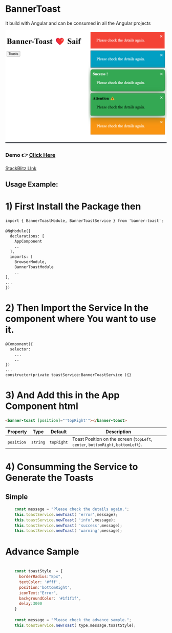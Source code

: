 # BannerToast

It build with Angular and can be consumed in all the Angular projects

![screenshot](https://raw.githubusercontent.com/u4saif/bannerToast/27980de6ef8e94ad63ab9591befd1c914b21cea3/image.png)

### Demo 👉 [Click Here](https://stackblitz-starters-tk9csuby.stackblitz.io/) 
[StackBlitz LInk](https://stackblitz.com/edit/stackblitz-starters-tk9csuby?file=src%2Fapp%2Fapp.module.ts,src%2Fapp%2Fapp.component.ts,src%2Fapp%2Fapp.component.html)

## Usage Example: 

# 1) First Install the Package then 
```
import { BannerToastModule, BannerToastService } from 'banner-toast';

@NgModule({
  declarations: [
    AppComponent
    ..
  ],
  imports: [
    BrowserModule,
    BannerToastModule
    ..
],
...
})
```

# 2) Then Import the Service In the component where You want to use it. 

```
@Component({
  selector: 
    ...
    ..
})
...
constructor(private toastService:BannerToastService ){}
```

# 3) And Add this in the App Component html 

```html
<banner-toast [position]="'topRight'"></banner-toast>
```

<table><thead><tr><th>Property</th><th>Type</th><th>Default</th><th>Description</th></tr></thead><tbody><tr><td><code>position</code></td><td><code>string</code></td><td><code>topRight</code></td><td>Toast Position on the screen (<code>topLeft</code>, <code>center</code>, <code>bottomRight</code>, <code>bottomLeft</code>).</td></tr></tbody></table>

</hr>

# 4) Consumming the Service to Generate the Toasts 

## Simple 
```javascript
    const message = "Please check the details again.";
    this.toastService.newToast( 'error',message); 
    this.toastService.newToast( 'info',message); 
    this.toastService.newToast( 'success',message); 
    this.toastService.newToast( 'warning',message); 
```

# Advance Sample

```javascript

    const toastStyle  = {
      borderRadius:"8px",
      textColor: '#fff',
      position:'bottomRight',
      iconText:"Error",
      backgroundColor: '#1f1f1f',
      delay:3000
    }

    const message = "Please check the advance sample.";
    this.toastService.newToast( type,message,toastStyle); 
```





